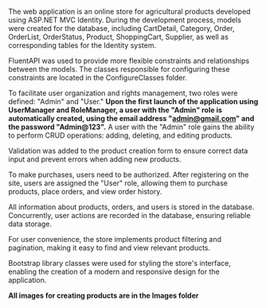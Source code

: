 The web application is an online store for agricultural products developed using ASP.NET MVC Identity. During the development process, models were created for the database, including CartDetail, Category, Order, OrderList, OrderStatus, Product, ShoppingCart, Supplier, as well as corresponding tables for the Identity system.

FluentAPI was used to provide more flexible constraints and relationships between the models. The classes responsible for configuring these constraints are located in the ConfigureClasses folder.

To facilitate user organization and rights management, two roles were defined: "Admin" and "User." **Upon the first launch of the application using UserManager and RoleManager, a user with the "Admin" role is automatically created, using the email address "admin@gmail.com" and the password "**Admin@123**".** A user with the "Admin" role gains the ability to perform CRUD operations: adding, deleting, and editing products.

Validation was added to the product creation form to ensure correct data input and prevent errors when adding new products.

To make purchases, users need to be authorized. After registering on the site, users are assigned the "User" role, allowing them to purchase products, place orders, and view order history.

All information about products, orders, and users is stored in the database. Concurrently, user actions are recorded in the database, ensuring reliable data storage.

For user convenience, the store implements product filtering and pagination, making it easy to find and view relevant products.

Bootstrap library classes were used for styling the store's interface, enabling the creation of a modern and responsive design for the application.

**All images for creating products are in the Images folder**
